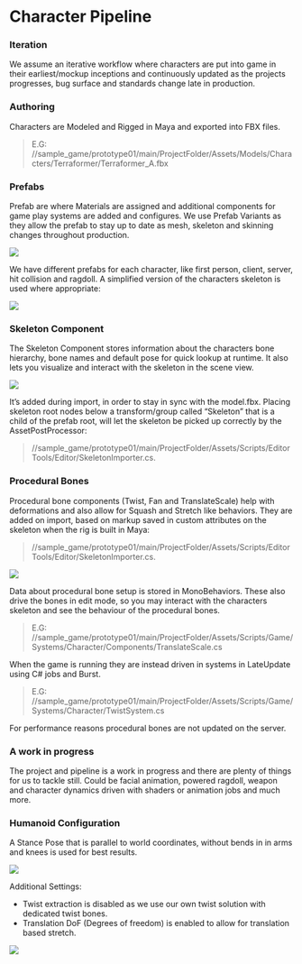 # Character Pipeline

### Iteration
We assume an iterative workflow where characters are put into game in their earliest/mockup inceptions and continuously updated as the projects progresses, bug surface and standards change late in production.

### Authoring
Characters are Modeled and Rigged in Maya and exported into FBX files.

> E.G: //sample_game/prototype01/main/ProjectFolder/Assets/Models/Characters/Terraformer/Terraformer_A.fbx

### Prefabs
Prefab are where Materials are assigned and additional components for game play systems are added and configures. We use Prefab Variants as they allow the prefab to stay up to date as mesh, skeleton and skinning changes throughout production.

![](images~/CharacterPrefabs.png)

We have different prefabs for each character, like first person, client, server, hit collision and ragdoll. A simplified version of the characters skeleton is used where appropriate:

![](images~/ReducedSkeleton.png)

### Skeleton Component
The Skeleton Component stores information about the characters bone hierarchy, bone names and default pose for quick lookup at runtime. It also lets you visualize and interact with the skeleton in the scene view.

![](images~/SkeletonComponent.png)

It’s added during import, in order to stay in sync with the model.fbx. Placing skeleton root nodes below a transform/group called “Skeleton” that is a child of the prefab root, will let the skeleton be picked up correctly by the AssetPostProcessor: 

> //sample_game/prototype01/main/ProjectFolder/Assets/Scripts/EditorTools/Editor/SkeletonImporter.cs.

### Procedural Bones
Procedural bone components (Twist, Fan and TranslateScale) help with deformations and also allow for Squash and Stretch like behaviors. They are added on import, based on markup saved in custom attributes on the skeleton when the rig is built in Maya:

> //sample_game/prototype01/main/ProjectFolder/Assets/Scripts/EditorTools/Editor/SkeletonImporter.cs.


![](images~/ProceduralBones.png)

Data about procedural bone setup is stored in MonoBehaviors. These also drive the bones in edit mode, so you may interact with the characters skeleton and see the behaviour of the procedural bones.
> E.G: //sample_game/prototype01/main/ProjectFolder/Assets/Scripts/Game/Systems/Character/Components/TranslateScale.cs

When the game is running they are instead driven in systems in LateUpdate using C# jobs and Burst. 
> E.G: //sample_game/prototype01/main/ProjectFolder/Assets/Scripts/Game/Systems/Character/TwistSystem.cs

For performance reasons procedural bones are not updated on the server.

### A work in progress
The project and pipeline is a work in progress and there are plenty of things for us to tackle still. Could be facial animation, powered ragdoll, weapon and character dynamics driven with shaders or animation jobs and much more.


### Humanoid Configuration
A Stance Pose that is parallel to world coordinates, without bends in in arms and knees is used for best results. 

![](images~/TPose.png)

Additional Settings:
* Twist extraction is disabled as we use our own twist solution with dedicated twist bones.
* Translation DoF (Degrees of freedom) is enabled to allow for translation based stretch.

![](images~/HumanoidSettings.png)
